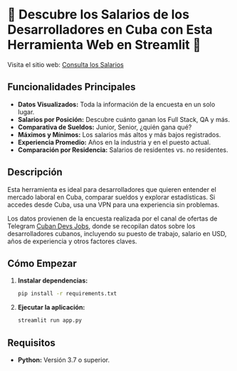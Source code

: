 # 🚀 Descubre los Salarios de los Desarrolladores en Cuba con Esta Herramienta Web en Streamlit 🚀

Visita el sitio web: [Consulta los Salarios](https://lnkd.in/dKaxnXYi)

## Funcionalidades Principales

- **Datos Visualizados:** Toda la información de la encuesta en un solo lugar.
- **Salarios por Posición:** Descubre cuánto ganan los Full Stack, QA y más.
- **Comparativa de Sueldos:** Junior, Senior, ¿quién gana qué?
- **Máximos y Mínimos:** Los salarios más altos y más bajos registrados.
- **Experiencia Promedio:** Años en la industria y en el puesto actual.
- **Comparación por Residencia:** Salarios de residentes vs. no residentes.

## Descripción

Esta herramienta es ideal para desarrolladores que quieren entender el mercado laboral en Cuba, comparar sueldos y explorar estadísticas. Si accedes desde Cuba, usa una VPN para una experiencia sin problemas.

Los datos provienen de la encuesta realizada por el canal de ofertas de Telegram [Cuban Devs Jobs](https://t.me/CubanDevsJobs), donde se recopilan datos sobre los desarrolladores cubanos, incluyendo su puesto de trabajo, salario en USD, años de experiencia y otros factores claves.

## Cómo Empezar

1. **Instalar dependencias:** 
   ```bash
   pip install -r requirements.txt
   ```
2. **Ejecutar la aplicación:**
   ```bash
   streamlit run app.py
   ```

## Requisitos

- **Python:** Versión 3.7 o superior.



